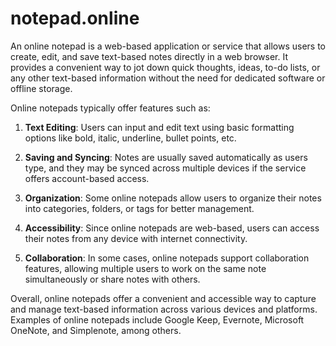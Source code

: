 # notepad.online
<div class="markdown prose w-full break-words dark:prose-invert light"><p>An online notepad is a web-based application or service that allows users to create, edit, and save text-based notes directly in a web browser. It provides a convenient way to jot down quick thoughts, ideas, to-do lists, or any other text-based information without the need for dedicated software or offline storage.</p><p>Online notepads typically offer features such as:</p><ol><li><p><strong>Text Editing</strong>: Users can input and edit text using basic formatting options like bold, italic, underline, bullet points, etc.</p></li><li><p><strong>Saving and Syncing</strong>: Notes are usually saved automatically as users type, and they may be synced across multiple devices if the service offers account-based access.</p></li><li><p><strong>Organization</strong>: Some online notepads allow users to organize their notes into categories, folders, or tags for better management.</p></li><li><p><strong>Accessibility</strong>: Since online notepads are web-based, users can access their notes from any device with internet connectivity.</p></li><li><p><strong>Collaboration</strong>: In some cases, online notepads support collaboration features, allowing multiple users to work on the same note simultaneously or share notes with others.</p></li></ol><p>Overall, online notepads offer a convenient and accessible way to capture and manage text-based information across various devices and platforms. Examples of online notepads include Google Keep, Evernote, Microsoft OneNote, and Simplenote, among others.</p></div>
